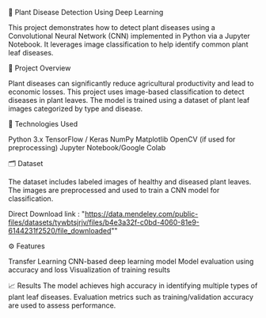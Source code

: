 🌿 Plant Disease Detection Using Deep Learning

This project demonstrates how to detect plant diseases using a Convolutional Neural Network (CNN) implemented in Python via a Jupyter Notebook.
It leverages image classification to help identify common plant leaf diseases.

📌 Project Overview

Plant diseases can significantly reduce agricultural productivity and lead to economic losses. 
This project uses image-based classification to detect diseases in plant leaves. 
The model is trained using a dataset of plant leaf images categorized by type and disease.

🧠 Technologies Used

Python 3.x
TensorFlow / Keras
NumPy
Matplotlib
OpenCV (if used for preprocessing)
Jupyter Notebook/Google Colab

🗂️ Dataset

The dataset includes labeled images of healthy and diseased plant leaves. The images are preprocessed and used to train a CNN model for classification.

Direct Download link : "https://data.mendeley.com/public-files/datasets/tywbtsjrjv/files/b4e3a32f-c0bd-4060-81e9-6144231f2520/file_downloaded""

⚙️ Features

Transfer Learning 
CNN-based deep learning model
Model evaluation using accuracy and loss
Visualization of training results

📈 Results
The model achieves high accuracy in identifying multiple types of plant leaf diseases.
Evaluation metrics such as training/validation accuracy are used to assess performance.







